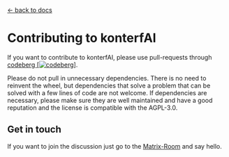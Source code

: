 [<- back to docs](README.md)

# Contributing to konterfAI

If you want to contribute to konterfAI, please use pull-requests through
[codeberg [![codeberg](https://design.codeberg.org/logo-kit/icon.svg)]](https://codeberg.org/konterfAI/konterfAI).

Please do not pull in unnecessary dependencies. There is no need to reinvent the wheel, but dependencies that
solve a problem that can be solved with a few lines of code are not welcome.
If dependencies are necessary, please make sure they are well maintained and have a good reputation and the license is compatible with the AGPL-3.0.

## Get in touch

If you want to join the discussion just go to the [Matrix-Room](https://app.element.io/#/room/#konterfai:matrix.org) and say hello.